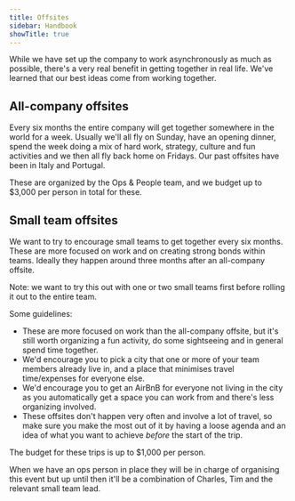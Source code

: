 ```yaml
---
title: Offsites
sidebar: Handbook
showTitle: true
---
```


While we have set up the company to work asynchronously as much as possible, there's a very real benefit in getting together in real life. We've learned that our best ideas come from working together.

## All-company offsites

Every six months the entire company will get together somewhere in the world for a week. Usually we'll all fly on Sunday, have an opening dinner, spend the week doing a mix of hard work, strategy, culture and fun activities and we then all fly back home on Fridays. Our past offsites have been in Italy and Portugal.

These are organized by the Ops & People team, and we budget up to $3,000 per person in total for these. 

## Small team offsites

We want to try to encourage small teams to get together every six months. These are more focused on work and on creating strong bonds within teams. Ideally they happen around three months after an all-company offsite.

Note: we want to try this out with one or two small teams first before rolling it out to the entire team.

Some guidelines:

- These are more focused on work than the all-company offsite, but it's still worth organizing a fun activity, do some sightseeing and in general spend time together.
- We'd encourage you to pick a city that one or more of your team members already live in, and a place that minimises travel time/expenses for everyone else.
- We'd encourage you to get an AirBnB for everyone not living in the city as you automatically get a space you can work from and there's less organizing involved.
- These offsites don't happen very often and involve a lot of travel, so make sure you make the most out of it by having a loose agenda and an idea of what you want to achieve _before_ the start of the trip.

The budget for these trips is up to $1,000 per person.

When we have an ops person in place they will be in charge of organising this event but up until then it'll be a combination of Charles, Tim and the relevant small team lead.

